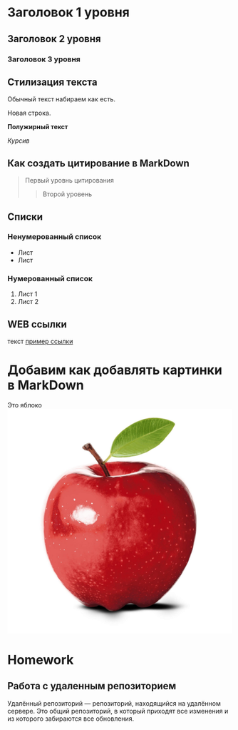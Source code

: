 # Заголовок 1 уровня 

## Заголовок 2 уровня
### Заголовок 3 уровня

## Стилизация текста
Обычный текст набираем как есть.

Новая строка.

**Полужирный текст**

*Курсив* 

## Как создать цитирование в MarkDown
>Первый уровнь цитирования 
>>Второй уровень

## Списки 
### Ненумерованный список
* Лист 
* Лист 

### Нумерованный список
1. Лист 1
2. Лист 2

## WEB ссылки 
текст [пример ссылки](http.example.com "всплывающая подсказка") 

# Добавим как добавлять картинки в MarkDown
Это яблоко 
![Яблоко](apple.jpg)

# Homework 
## Работа с удаленным репозиторием 

Удалённый репозиторий — репозиторий, находящийся на удалённом сервере. Это общий репозиторий, в который приходят все изменения и из которого забираются все обновления.
